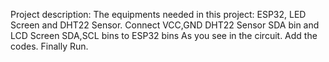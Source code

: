 Project description: 
The equipments needed in this project: ESP32, LED Screen and DHT22 Sensor.
Connect VCC,GND DHT22 Sensor SDA bin and LCD Screen SDA,SCL bins to ESP32 bins As you see in the circuit. 
Add the codes. 
Finally Run.
